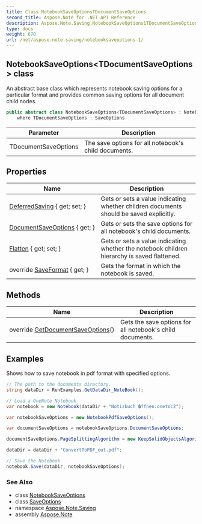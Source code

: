 ```yaml
---
title: Class NotebookSaveOptionsTDocumentSaveOptions
second_title: Aspose.Note for .NET API Reference
description: Aspose.Note.Saving.NotebookSaveOptions1TDocumentSaveOptions class. An abstract base class which represents notebook saving options for a particular format and provides common saving options for all document child nodes
type: docs
weight: 670
url: /net/aspose.note.saving/notebooksaveoptions-1/
---
```

## NotebookSaveOptions&lt;TDocumentSaveOptions&gt; class

An abstract base class which represents notebook saving options for a particular format and provides common saving options for all document child nodes.

```csharp
public abstract class NotebookSaveOptions<TDocumentSaveOptions> : NotebookSaveOptions
    where TDocumentSaveOptions : SaveOptions
```

| Parameter | Description |
| --- | --- |
| TDocumentSaveOptions | The save options for all notebook's child documents. |

## Properties

| Name | Description |
| --- | --- |
| [DeferredSaving](../../aspose.note.saving/notebooksaveoptions/deferredsaving/) { get; set; } | Gets or sets a value indicating whether children documents should be saved explicitly. |
| [DocumentSaveOptions](../../aspose.note.saving/notebooksaveoptions-1/documentsaveoptions/) { get; } | Gets or sets the save options for all notebook's child documents. |
| [Flatten](../../aspose.note.saving/notebooksaveoptions/flatten/) { get; set; } | Gets or sets a value indicating whether the notebook children hierarchy is saved flattened. |
| override [SaveFormat](../../aspose.note.saving/notebooksaveoptions-1/saveformat/) { get; } | Gets the format in which the notebook is saved. |

## Methods

| Name | Description |
| --- | --- |
| override [GetDocumentSaveOptions](../../aspose.note.saving/notebooksaveoptions-1/getdocumentsaveoptions/)() | Gets the save options for all notebook's child documents. |

## Examples

Shows how to save notebook in pdf format with specified options.

```csharp
// The path to the documents directory.
string dataDir = RunExamples.GetDataDir_NoteBook();

// Load a OneNote Notebook
var notebook = new Notebook(dataDir + "Notizbuch �ffnen.onetoc2");

var notebookSaveOptions = new NotebookPdfSaveOptions();

var documentSaveOptions = notebookSaveOptions.DocumentSaveOptions;

documentSaveOptions.PageSplittingAlgorithm = new KeepSolidObjectsAlgorithm();

dataDir = dataDir + "ConvertToPDF_out.pdf";

// Save the Notebook
notebook.Save(dataDir, notebookSaveOptions);
```

### See Also

* class [NotebookSaveOptions](../notebooksaveoptions/)
* class [SaveOptions](../saveoptions/)
* namespace [Aspose.Note.Saving](../../aspose.note.saving/)
* assembly [Aspose.Note](../../)


